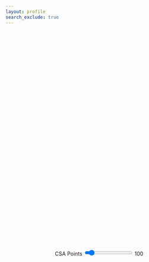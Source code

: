 ```yaml
---
layout: profile
search_exclude: true
--- 
```


<script src="uri.js"></script>

<style>
  .account-card {
    width: 300px; /* Adjust width as needed */
    padding: 20px;
    background-color: #E5E4E2;
    border-radius: 10px;
    margin-left: 78%; /* Adjust margin to match sidebar width */
    text-align: center;
    margin-bottom: 20px; /* Adjust bottom margin as needed */
    position: absolute;
    background: linear-gradient(90deg, rgba(2,0,36,1) 0%, rgba(230,151,8,1) 0%, rgba(255,0,0,1) 100%);
  }

  @keyframes fade-in {
    from { opacity: 0; }
    to { opacity: 1; }
  }

  .container-profile,
  .allBoxes,
  .container {
    animation: fade-in 1s ease-in-out; /* Apply fade-in animation */
  }

  /* Styling for the slider */
  .slider-container {
    width: 70%;
    margin: 0 auto;
    text-align: center;
    padding-top: 20px;
  }

  .slider {
    -webkit-appearance: none;
    width: 100%;
    height: 20px;
    border-radius: 10px;
    background: #d3d3d3;
    outline: none;
    opacity: 0.7;
    -webkit-transition: .2s;
    transition: opacity .2s;
  }

  .slider:hover {
    opacity: 1;
  }

  /* Styling for slider value display */
  .slider-value {
    padding-top: 10px;
    font-size: 18px;
  }

  /* Styling for prediction display */
  .prediction-container {
    padding-top: 20px;
    text-align: center;
    font-size: 18px;
  }

  /* Styling for progress bar */
  .progress-bar {
    width: 50%;
    margin: 20px auto;
    height: 30px;
    background-color: #f2f2f2;
    border-radius: 5px;
    overflow: hidden;
  }

  .progress {
    width: 0;
    height: 100%;
    background-color: #4caf50;
    text-align: center;
    line-height: 30px;
    color: white;
  }
</style>

<div class="container-profile">
  <div class="summary-row">
    <div class="sumText">
      <h1 id="initName"></h1>
      <h3 id="detailText">Game Statistics</h3>
      <script src="https://cdn.jsdelivr.net/npm/chart.js"></script>
    </div>
    <div class="account-card">
      <div id="profilePicture">
      </div>
    </div>
  </div>
  <br>
</div>
<div class="allBoxes">
  <div class="container">
    <div class="summary-row">
      <div class="summary-card">
        <h2>Account Points</h2>
        <p id="accountPointsDisplay">Loading...</p>
        <p id="accountPointsDisplay">Loading...</p>
      </div>
      <div class="summary-card">
        <h2>Computer Science A</h2>
        <p id="csaPointsDisplay">Loading...</p>
      </div>
      <div class="summary-card">
        <h2>Computer Science P</h2>
        <p id="cspPointsDisplay">Loading...</p>
      </div>
      <div class="summary-card">
        <h2>Cyber</h2>
        <p id="cyberPointsDisplay">Loading...</p>
      </div>
    </div>
  </div>
</div>

<div class="container">
  <div class="summary-row">
    <div class="summary-card">
      <h2>Predicted AP Score</h2>
      <!-- Placeholder for the predicted AP Score -->
      <p id="predictedAPScoreDisplay">Predicted AP Score will appear here</p>
    </div>
  </div>
</div>

<!-- Slider Container -->
<div class="slider-container">
  <label for="csaPointsSlider">CSA Points</label>
  <input type="range" id="csaPointsSlider" min="0" max="1000" step="1" value="100">
  <span id="csaPointsValue">100</span>
</div>

<!-- Bar Chart Container -->
<div>
  <canvas id="pointsChart" width="400" height="200"></canvas>
</div>

<script>
  window.onload = function () {
    fetchUserData();
  };

  function fetchUserData() {
    var requestOptions = {
      method: 'GET',
      mode: 'cors',
      cache: 'default',
      credentials: 'include',
    };

    fetch(uri + "/api/person/jwt", requestOptions)
      .then(response => {
        if (!response.ok) {
          const errorMsg = 'Login error: ' + response.status;
          console.log(errorMsg);

          switch (response.status) {
            case 401:
              alert("Please log into or make an account");
              window.location.href = "login";
              break;
            case 403:
              alert("Access forbidden. You do not have permission to access this resource.");
              break;
            case 404:
              alert("User not found. Please check your credentials.");
              break;
            default:
              alert("Login failed. Please try again later.");
          }

          return Promise.reject('Login failed');
        }
        return response.json();
      })
      .then(data => {
        document.getElementById("initName").innerText = data.name;
        document.getElementById("accountPointsDisplay").innerText = data.accountPoints + " Points";
        document.getElementById("csaPointsDisplay").innerText = data.csaPoints + " Points";
        document.getElementById("cspPointsDisplay").innerText = data.cspPoints + " Points";
        document.getElementById("cyberPointsDisplay").innerText = data.cyberPoints + " Points";


        predictAndDisplayAPScore(data.csaPoints);
      })
      .catch(error => console.log('error', error));
  }

  function predictAndDisplayAPScore(csaPoints) {
    console.log("Sending request with csaPoints:", csaPoints);
    fetch(uri + "/api/predictAPScore?csaPoints=" + csaPoints)
      .then(response => {
        console.log("Received response:", response);
        if (!response.ok) {
          throw new Error('Network response was not ok');
        }
        return response.json();
      })
      .then(data => {
        console.log("Received data:", data);
        // Ensure the predicted AP score is between 1 and 5
        const predictedAPScore = Math.min(Math.max(Math.round(data), 1), 5);
        document.getElementById("predictedAPScoreDisplay").innerText = `Predicted AP Score: ${predictedAPScore}`;
      })
      .catch(error => {
        console.error('There was a problem with the fetch operation:', error);
        document.getElementById("predictedAPScoreDisplay").innerText = 'Failed to fetch prediction result.';
      });
  }

  // Event listener for CSA Points slider
  const csaPointsSlider = document.getElementById('csaPointsSlider');
  const csaPointsValue = document.getElementById('csaPointsValue');
  
  csaPointsSlider.addEventListener('input', function (event) {
    const value = parseInt(event.target.value);
    csaPointsValue.innerText = value;
    predictAndDisplayAPScore(value);
  });

  // Initialize Chart.js bar chart
  let accountPoints = 0;
  let csaPoints = 100;
  let cspPoints = 0;
  let cyberPoints = 0;

  let ctx = document.getElementById('pointsChart').getContext('2d');
  let pointsChart = new Chart(ctx, {
    type: 'bar',
    data: {
      labels: ['Account Points', 'CSA Points', 'CSP Points'],
      datasets: [{
        label: 'Points',
        data: [accountPoints, csaPoints, cspPoints],
        backgroundColor: [
          'rgba(255, 99, 132, 0.2)',
          'rgba(54, 162, 235, 0.2)',
          'rgba(255, 206, 86, 0.2)',
        ],
        borderColor: [
          'rgba(255, 99, 132, 1)',
          'rgba(54, 162, 235, 1)',
          'rgba(255, 206, 86, 1)',
        ],
        borderWidth: 1
      }]
    },
    options: {
      scales: {
        y: {
          beginAtZero: true
        }
      }
    }
  });
</script>
